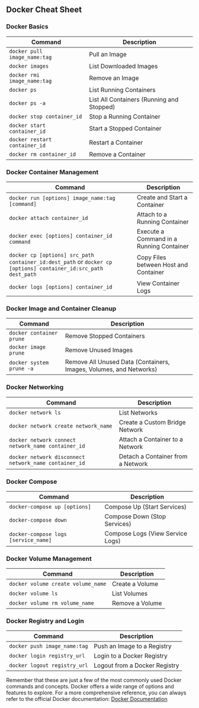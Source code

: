 ## Docker Cheat Sheet

### Docker Basics

| Command | Description |
|---------|-------------|
| `docker pull image_name:tag` | Pull an Image |
| `docker images` | List Downloaded Images |
| `docker rmi image_name:tag` | Remove an Image |
| `docker ps` | List Running Containers |
| `docker ps -a` | List All Containers (Running and Stopped) |
| `docker stop container_id` | Stop a Running Container |
| `docker start container_id` | Start a Stopped Container |
| `docker restart container_id` | Restart a Container |
| `docker rm container_id` | Remove a Container |

### Docker Container Management

| Command | Description |
|---------|-------------|
| `docker run [options] image_name:tag [command]` | Create and Start a Container |
| `docker attach container_id` | Attach to a Running Container |
| `docker exec [options] container_id command` | Execute a Command in a Running Container |
| `docker cp [options] src_path container_id:dest_path` or `docker cp [options] container_id:src_path dest_path` | Copy Files between Host and Container |
| `docker logs [options] container_id` | View Container Logs |

### Docker Image and Container Cleanup

| Command | Description |
|---------|-------------|
| `docker container prune` | Remove Stopped Containers |
| `docker image prune` | Remove Unused Images |
| `docker system prune -a` | Remove All Unused Data (Containers, Images, Volumes, and Networks) |

### Docker Networking

| Command | Description |
|---------|-------------|
| `docker network ls` | List Networks |
| `docker network create network_name` | Create a Custom Bridge Network |
| `docker network connect network_name container_id` | Attach a Container to a Network |
| `docker network disconnect network_name container_id` | Detach a Container from a Network |

### Docker Compose

| Command | Description |
|---------|-------------|
| `docker-compose up [options]` | Compose Up (Start Services) |
| `docker-compose down` | Compose Down (Stop Services) |
| `docker-compose logs [service_name]` | Compose Logs (View Service Logs) |

### Docker Volume Management

| Command | Description |
|---------|-------------|
| `docker volume create volume_name` | Create a Volume |
| `docker volume ls` | List Volumes |
| `docker volume rm volume_name` | Remove a Volume |

### Docker Registry and Login

| Command | Description |
|---------|-------------|
| `docker push image_name:tag` | Push an Image to a Registry |
| `docker login registry_url` | Login to a Docker Registry |
| `docker logout registry_url` | Logout from a Docker Registry |

Remember that these are just a few of the most commonly used Docker commands and concepts. Docker offers a wide range of options and features to explore. For a more comprehensive reference, you can always refer to the official Docker documentation: [Docker Documentation](https://docs.docker.com/)
